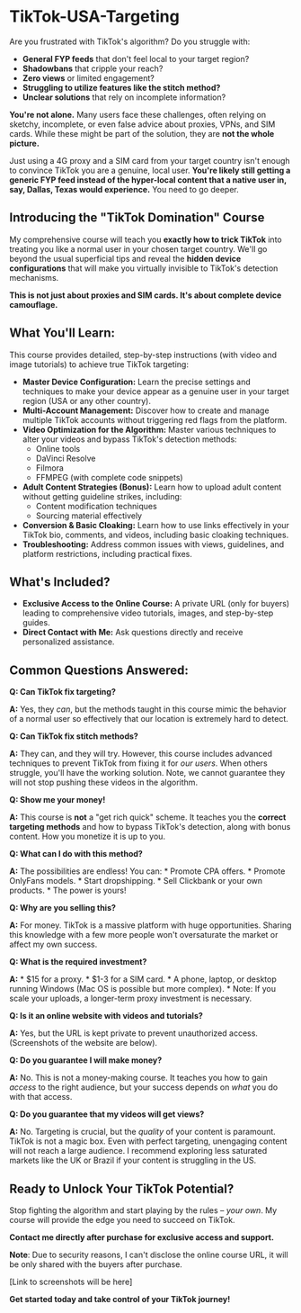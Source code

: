 # TikTok-USA-Targeting

Are you frustrated with TikTok's algorithm? Do you struggle with:

* **General FYP feeds** that don't feel local to your target region?
* **Shadowbans** that cripple your reach?
* **Zero views** or limited engagement?
* **Struggling to utilize features like the stitch method?**
* **Unclear solutions** that rely on incomplete information?

**You're not alone.** Many users face these challenges, often relying on sketchy, incomplete, or even false advice about proxies, VPNs, and SIM cards. While these might be part of the solution, they are **not the whole picture.**  

Just using a 4G proxy and a SIM card from your target country isn't enough to convince TikTok you are a genuine, local user. **You're likely still getting a generic FYP feed instead of the hyper-local content that a native user in, say, Dallas, Texas would experience.** You need to go deeper.

## Introducing the "TikTok Domination" Course

My comprehensive course will teach you **exactly how to trick TikTok** into treating you like a normal user in your chosen target country.  We'll go beyond the usual superficial tips and reveal the **hidden device configurations** that will make you virtually invisible to TikTok's detection mechanisms.

**This is not just about proxies and SIM cards. It's about complete device camouflage.**

## What You'll Learn:

This course provides detailed, step-by-step instructions (with video and image tutorials) to achieve true TikTok targeting:

*   **Master Device Configuration:** Learn the precise settings and techniques to make your device appear as a genuine user in your target region (USA or any other country).
*   **Multi-Account Management:** Discover how to create and manage multiple TikTok accounts without triggering red flags from the platform.
*   **Video Optimization for the Algorithm:** Master various techniques to alter your videos and bypass TikTok's detection methods:
    *   Online tools
    *   DaVinci Resolve
    *   Filmora
    *   FFMPEG (with complete code snippets)
*   **Adult Content Strategies (Bonus):** Learn how to upload adult content without getting guideline strikes, including:
    *   Content modification techniques
    *   Sourcing material effectively
*   **Conversion & Basic Cloaking:** Learn how to use links effectively in your TikTok bio, comments, and videos, including basic cloaking techniques.
*   **Troubleshooting:** Address common issues with views, guidelines, and platform restrictions, including practical fixes.

## What's Included?

*   **Exclusive Access to the Online Course:** A private URL (only for buyers) leading to comprehensive video tutorials, images, and step-by-step guides.
*   **Direct Contact with Me:**  Ask questions directly and receive personalized assistance.

## Common Questions Answered:

**Q: Can TikTok fix targeting?**

**A:** Yes, they *can*, but the methods taught in this course mimic the behavior of a normal user so effectively that our location is extremely hard to detect.

**Q: Can TikTok fix stitch methods?**

**A:** They can, and they will try. However, this course includes advanced techniques to prevent TikTok from fixing it for *our users*. When others struggle, you'll have the working solution. Note, we cannot guarantee they will not stop pushing these videos in the algorithm.

**Q: Show me your money!**

**A:** This course is **not** a "get rich quick" scheme. It teaches you the **correct targeting methods** and how to bypass TikTok's detection, along with bonus content. How you monetize it is up to you.

**Q: What can I do with this method?**

**A:** The possibilities are endless! You can:
    *   Promote CPA offers.
    *   Promote OnlyFans models.
    *   Start dropshipping.
    *   Sell Clickbank or your own products.
    *   The power is yours!

**Q: Why are you selling this?**

**A:** For money. TikTok is a massive platform with huge opportunities. Sharing this knowledge with a few more people won't oversaturate the market or affect my own success.

**Q: What is the required investment?**

**A:**
    *   \$15 for a proxy.
    *   \$1-3 for a SIM card.
    *   A phone, laptop, or desktop running Windows (Mac OS is possible but more complex).
    *   Note: If you scale your uploads, a longer-term proxy investment is necessary.

**Q: Is it an online website with videos and tutorials?**

**A:** Yes, but the URL is kept private to prevent unauthorized access. (Screenshots of the website are below).

**Q: Do you guarantee I will make money?**

**A:** No. This is not a money-making course. It teaches you how to gain *access* to the right audience, but your success depends on *what* you do with that access.

**Q: Do you guarantee that my videos will get views?**

**A:** No.  Targeting is crucial, but the *quality* of your content is paramount. TikTok is not a magic box. Even with perfect targeting, unengaging content will not reach a large audience. I recommend exploring less saturated markets like the UK or Brazil if your content is struggling in the US.

## Ready to Unlock Your TikTok Potential?

Stop fighting the algorithm and start playing by the rules – *your own*.  My course will provide the edge you need to succeed on TikTok.

**Contact me directly after purchase for exclusive access and support.**

**Note**: Due to security reasons, I can't disclose the online course URL, it will be only shared with the buyers after purchase. 

<!-- Add here screenshots -->
[Link to screenshots will be here]

**Get started today and take control of your TikTok journey!**
